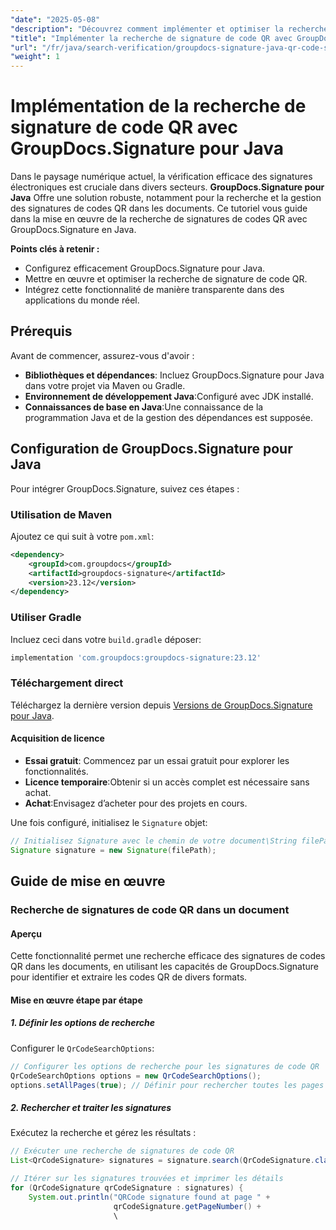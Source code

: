 ```yaml
---
"date": "2025-05-08"
"description": "Découvrez comment implémenter et optimiser la recherche de signatures de codes QR avec GroupDocs.Signature en Java. Améliorez l'efficacité de vos systèmes de vérification de documents."
"title": "Implémenter la recherche de signature de code QR avec GroupDocs.Signature pour Java"
"url": "/fr/java/search-verification/groupdocs-signature-java-qr-code-search-guide/"
"weight": 1
---
```


# Implémentation de la recherche de signature de code QR avec GroupDocs.Signature pour Java

Dans le paysage numérique actuel, la vérification efficace des signatures électroniques est cruciale dans divers secteurs. **GroupDocs.Signature pour Java** Offre une solution robuste, notamment pour la recherche et la gestion des signatures de codes QR dans les documents. Ce tutoriel vous guide dans la mise en œuvre de la recherche de signatures de codes QR avec GroupDocs.Signature en Java.

**Points clés à retenir :**
- Configurez efficacement GroupDocs.Signature pour Java.
- Mettre en œuvre et optimiser la recherche de signature de code QR.
- Intégrez cette fonctionnalité de manière transparente dans des applications du monde réel.

## Prérequis

Avant de commencer, assurez-vous d'avoir :

- **Bibliothèques et dépendances**: Incluez GroupDocs.Signature pour Java dans votre projet via Maven ou Gradle.
- **Environnement de développement Java**:Configuré avec JDK installé.
- **Connaissances de base en Java**:Une connaissance de la programmation Java et de la gestion des dépendances est supposée.

## Configuration de GroupDocs.Signature pour Java

Pour intégrer GroupDocs.Signature, suivez ces étapes :

### Utilisation de Maven
Ajoutez ce qui suit à votre `pom.xml`:
```xml
<dependency>
    <groupId>com.groupdocs</groupId>
    <artifactId>groupdocs-signature</artifactId>
    <version>23.12</version>
</dependency>
```
### Utiliser Gradle
Incluez ceci dans votre `build.gradle` déposer:
```gradle
implementation 'com.groupdocs:groupdocs-signature:23.12'
```
### Téléchargement direct
Téléchargez la dernière version depuis [Versions de GroupDocs.Signature pour Java](https://releases.groupdocs.com/signature/java/).

#### Acquisition de licence
- **Essai gratuit**: Commencez par un essai gratuit pour explorer les fonctionnalités.
- **Licence temporaire**:Obtenir si un accès complet est nécessaire sans achat.
- **Achat**:Envisagez d’acheter pour des projets en cours.

Une fois configuré, initialisez le `Signature` objet:
```java
// Initialisez Signature avec le chemin de votre document\String filePath = "YOUR_DOCUMENT_DIRECTORY/your_sample_pdf_signed.pdf";
Signature signature = new Signature(filePath);
```

## Guide de mise en œuvre

### Recherche de signatures de code QR dans un document

#### Aperçu
Cette fonctionnalité permet une recherche efficace des signatures de codes QR dans les documents, en utilisant les capacités de GroupDocs.Signature pour identifier et extraire les codes QR de divers formats.

#### Mise en œuvre étape par étape

##### **1. Définir les options de recherche**
Configurer le `QrCodeSearchOptions`:
```java
// Configurer les options de recherche pour les signatures de code QR
QrCodeSearchOptions options = new QrCodeSearchOptions();
options.setAllPages(true); // Définir pour rechercher toutes les pages du document
```

##### **2. Rechercher et traiter les signatures**
Exécutez la recherche et gérez les résultats :
```java
// Exécuter une recherche de signatures de code QR
List<QrCodeSignature> signatures = signature.search(QrCodeSignature.class, options);

// Itérer sur les signatures trouvées et imprimer les détails
for (QrCodeSignature qrCodeSignature : signatures) {
    System.out.println("QRCode signature found at page " +
                       qrCodeSignature.getPageNumber() +
                       \